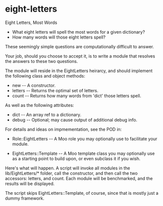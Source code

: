 eight-letters
=============

Eight Letters, Most Words

* What eight letters will spell the most words for a given dictionary?
* How many words will those eight letters spell?

These seemingly simple questions are computationally difficult
to answer.

Your job, should you choose to accept it, is to write a module
that resolves the answers to these two questions.

The module will reside in the EightLetters heirarcy, and should
implement the following class and object methods:

* new      -- A constructor.
* letters  -- Returns the optimal set of letters.
* count    -- Returns how many words from 'dict' those letters spell.

As well as the following attributes:

* dict     -- An array ref to a dictionary.
* debug    -- Optional; may cause output of additional debug info.

For details and ideas on impmementation, see the POD in:

* Role::EightLetters      -- A Moo role you may optionally use to
                             facilitate your module.

* EightLetters::Template  -- A Moo template class you may optionally
                             use as a starting point to build upon,
                             or even subclass it if you wish.

Here's what will happen.  A script will invoke all modules in the
lib/EightLetters/* folder, call the constructor, and then call
the two accessors: letters, and count.  Each module will be
benchmarked, and the results will be displayed.

The script skips EightLetters::Template, of course, since that
is mostly just a dummy framework.
